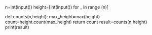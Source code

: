 n=int(input())
height=[int(input()) for _ in range (n)]

def counts(n,height):
    max_height=max(height)
    count=height.count(max_height)
    return count
result=counts(n,height)
print(result)
